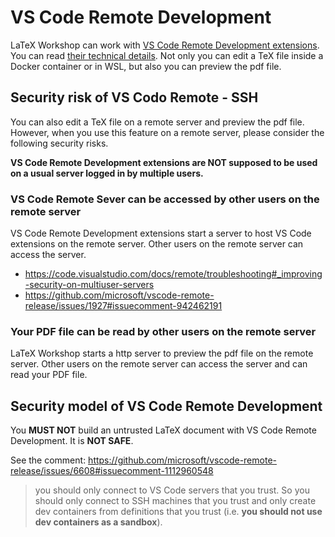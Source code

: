 # VS Code Remote Development

LaTeX Workshop can work with [VS Code Remote Development extensions](https://marketplace.visualstudio.com/items?itemName=ms-vscode-remote.vscode-remote-extensionpack&ssr=false). You can read [their technical details](https://code.visualstudio.com/docs/remote/remote-overview). Not only you can edit a TeX file inside a Docker container or in WSL, but also you can preview the pdf file.

## Security risk of VS Codo Remote - SSH

You can also edit a TeX file on a remote server and preview the pdf file. However, when you use this feature on a remote server, please consider the following security risks.

**VS Code Remote Development extensions are NOT supposed to be used on a usual server logged in by multiple users.**

### VS Code Remote Sever can be accessed by other users on the remote server

VS Code Remote Development extensions start a server to host VS Code extensions on the remote server. Other users on the remote server can access the server.

- https://code.visualstudio.com/docs/remote/troubleshooting#_improving-security-on-multiuser-servers
- https://github.com/microsoft/vscode-remote-release/issues/1927#issuecomment-942462191

### Your PDF file can be read by other users on the remote server

LaTeX Workshop starts a http server to preview the pdf file on the remote server. Other users on the remote server can access the server and can read your PDF file.

## Security model of VS Code Remote Development

You **MUST NOT** build an untrusted LaTeX document with VS Code Remote Development. It is **NOT SAFE**.

See the comment: https://github.com/microsoft/vscode-remote-release/issues/6608#issuecomment-1112960548

> you should only connect to VS Code servers that you trust. So you should only connect to SSH machines that you trust and only create dev containers from definitions that you trust (i.e. **you should not use dev containers as a sandbox**).
